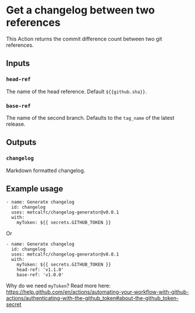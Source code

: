 # Get a changelog between two references

This Action returns the commit difference count between two git references.

## Inputs

### `head-ref`

The name of the head reference. Default `${{github.sha}}`.

### `base-ref`

The name of the second branch. Defaults to the `tag_name` of the latest release.

## Outputs

### `changelog`

Markdown formatted changelog.

## Example usage

    - name: Generate changelog
      id: changelog
      uses: metcalfc/changelog-generator@v0.0.1
      with:
        myToken: ${{ secrets.GITHUB_TOKEN }}

Or

    - name: Generate changelog
      id: changelog
      uses: metcalfc/changelog-generator@v0.0.1
      with:
        myToken: ${{ secrets.GITHUB_TOKEN }}
        head-ref: 'v1.1.0'
        base-ref: 'v1.0.0'

Why do we need `myToken`? Read more here: https://help.github.com/en/actions/automating-your-workflow-with-github-actions/authenticating-with-the-github_token#about-the-github_token-secret
